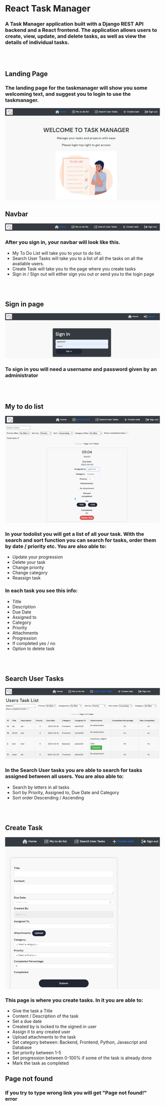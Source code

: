 # React Task Manager

### A Task Manager application built with a Django REST API backend and a React frontend. The application allows users to create, view, update, and delete tasks, as well as view the details of individual tasks.

<br></br>

## Landing Page

### The landing page for the taskmanager will show you some welcoming text, and suggest you to login to use the taskmanager.

![Task Manager Landingpage](/src/assets/welcomepage.PNG)


## Navbar

![Task Manager Navbar](/src/assets/navbar.PNG)

### After you sign in, your navbar will look like this. 

- My To Do List will take you to your to do list. 
- Search User Tasks will take you to a list of all the tasks on all the available users.
- Create Task will take you to the page where you create tasks
- Sign in / Sign out will either sign you out or send you to the login page

<br></br>

## Sign in page

![Task Manager Signin](/src/assets/signin.PNG)

### To sign in you will need a username and password given by an administrator

<br></br>

## My to do list

![Task Manager Todolist](/src/assets/readme1.PNG)

### In your todolist you will get a list of all your task. With the search and sort function you can search for tasks, order them by date / priority etc. You are also able to:
- Update your progression 
- Delete your task
- Change priority
- Change category
- Reassign task

### In each task you see this info:
- Title
- Description
- Due Date
- Assigned to
- Category
- Priority
- Attachments
- Progression
- If completed yes / no
- Option to delete task

<br></br>

## Search User Tasks

![Task Manager Search User Tasks](/src/assets/usertasklist.PNG)

### In the Search User tasks you are able to search for tasks assigned between all users. You are also able to:
- Search by letters in all tasks
- Sort by Priority, Assigned to, Due Date and Category
- Sort order Descending / Ascending 

<br></br>

## Create Task

![Task Manager CreateTask](/src/assets/createtask.PNG)

### This page is where you create tasks. In it you are able to:
- Give the task a Title
- Content / Description of the task
- Set a due date
- Created by is locked to the signed in user
- Assign it to any created user
- Upload attachments to the task
- Set category between: Backend, Frontend, Python, Javascript and Database
- Set priority between 1-5
- Set progression between 0-100% if some of the task is already done
- Mark the task as completed

## Page not found

### If you try to type wrong link you will get "Page not found!" error

